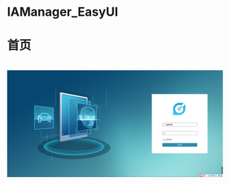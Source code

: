 # IAManager_EasyUI
# 首页
# ![image](https://github.com/GodLovesYou/IAManager_EasyUI/blob/master/shouye.png)
